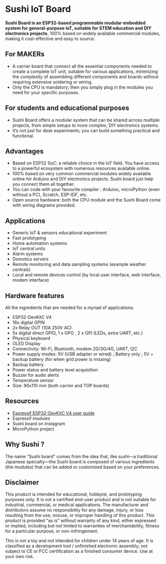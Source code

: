 # Sushi IoT Board

**Sushi Board is an ESP32-based programmable modular embedded system for general-purpose IoT, suitable for STEM education and DIY electronics projects.**
100% based on widely available commercial modules, making it cost-effective and easy to source.

## For MAKERs
* A carrier board that connect all the essential components needed to create a complete IoT unit, suitable for various applications, minimizing the complexity of assembling different components and boards without requiring extensive soldering or wiring.
* Only the CPU is mandatory; then you simply plug in the modules you need for your specific purposes.

## For students and educational purposes
* Sushi Board offers a modular system that can be shared across multiple projects, from simple setups to more complex, DIY electronics systems. 
* It’s not just for desk experiments; you can build something practical and functional.

## Advantages
* Based on ESP32 SoC: a reliable choice in the IoT field. You have access to a powerful ecosystem with numerous resources available online.
* 100% based on very common commercial modules widely available online for Arduino and DIY electronics projects. Sushi board just help you connect them all together.
* You can code with your favourite compiler : Arduino, microPython (even without a PC), Scratch, ESP-IDF, etc. 
* Open source hardware: both the CPU module and the Sushi Board come with wiring diagrams provided.
  
## Applications
* Generic IoT & sensors educational experiment
* Fast prototyping
* Home automation systems
* IoT central units
* Alarm systems
* Domotics servers
* Remote monitoring and data sampling systems (example weather centrals)
* Local and remote devices control (by local user interface, web interface, modem interface)

## Hardware features
All the ingredients that are needed for a myriad of applications:
* ESP32-DevKitC V4
* 16x digital GPIN 
* 2x Relay OUT (10A 250V AC)
* 5x digital direct GPIO, 1 x GPO , 2 x GPI (LEDs, extra UART, etc.) 
* Physical keyboard
* OLED Display 
* Connectivity: Wi-Fi, Bluetooth, modem 2G/3G/4G, UART, I2C
* Power supply modes: 5V (USB adapter or wired) ; Battery only ; 5V + backup battery (for when grid power is missing)
* Backup battery
* Power status and battery level acquisition 
* Buzzer for audio alerts
* Temperature sensor
* Size: 90x110 mm (both carrier and TOP boards)


## Resources
* [Espressif ESP32-DevKitC V4 user guide](https://docs.espressif.com/projects/esp-dev-kits/en/latest/esp32/esp32-devkitc/user_guide.html)
* Espressif modules
* Sushi board on Instagram
* MicroPython project

## Why Sushi ?
The name "Sushi board" comes from the idea that, like sushi—a traditional Japanese specialty—the Sushi board is composed of various ingredients (the modules) that can be added or customized based on your preferences.


## Disclaimer
This product is intended for educational, hobbyist, and prototyping purposes only.
It is not a certified end-user product and is not suitable for industrial, commercial, or medical applications.
The manufacturer and distributors assume no responsibility for any damage, injury, or loss resulting from the use, misuse, or improper handling of this product.
This product is provided "as is" without warranty of any kind, either expressed or implied, including but not limited to warranties of merchantability, fitness for a particular purpose, or non-infringement.

This is not a toy and not intended for children under 14 years of age.
It is classified as a development tool / unfinished electronic assembly, not subject to CE or FCC certification as a finished consumer device.
Use at your own risk.

